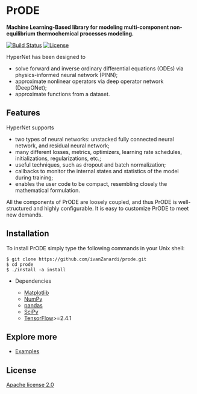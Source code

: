 # PrODE
**Machine Learning-Based library for modeling multi-component non-equilibrium thermochemical processes modeling.**

[![Build Status](https://travis-ci.org/ivanZanardi/hypernet.svg?branch=main)](https://travis-ci.org/github/ivanZanardi/hypernet)
[![License](https://img.shields.io/badge/license-Apache%202.0-blue.svg)](https://github.com/ivanZanardi/prode/hypernet/main/LICENSE)

HyperNet has been designed to 
- solve forward and inverse ordinary differential equations (ODEs) via physics-informed neural network (PINN);
- approximate nonlinear operators via deep operator network (DeepONet);
- approximate functions from a dataset.

## Features

HyperNet supports

- two types of neural networks: unstacked fully connected neural network, and residual neural network;
- many different losses, metrics, optimizers, learning rate schedules, initializations, regularizations, etc.;
- useful techniques, such as dropout and batch normalization;
- callbacks to monitor the internal states and statistics of the model during training;
- enables the user code to be compact, resembling closely the mathematical formulation.

All the components of PrODE are loosely coupled, and thus PrODE is well-structured and highly configurable. It is easy to customize PrODE to meet new demands.

## Installation

To install PrODE simply type the following commands in your Unix shell:

```
$ git clone https://github.com/ivanZanardi/prode.git
$ cd prode
$ ./install -a install
```

- Dependencies

  - [Matplotlib](https://matplotlib.org/)
  - [NumPy](http://www.numpy.org/)
  - [pandas](https://pandas.pydata.org/)
  - [SciPy](https://www.scipy.org/)
  - [TensorFlow](https://www.tensorflow.org/)>=2.4.1


## Explore more

- [Examples](https://github.com/ivanZanardi/HyperNet/tree/main/examples)

## License

[Apache license 2.0](https://github.com/ivanZanardi/hypernet/blob/main/LICENSE)

